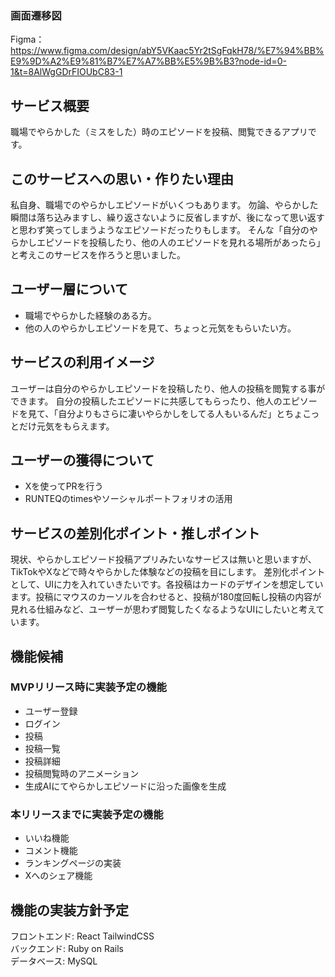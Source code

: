 ### 画面遷移図
Figma：https://www.figma.com/design/abY5VKaac5Yr2tSgFqkH78/%E7%94%BB%E9%9D%A2%E9%81%B7%E7%A7%BB%E5%9B%B3?node-id=0-1&t=8AlWgGDrFIOUbC83-1

## サービス概要
職場でやらかした（ミスをした）時のエピソードを投稿、閲覧できるアプリです。

## このサービスへの思い・作りたい理由
私自身、職場でのやらかしエピソードがいくつもあります。
勿論、やらかした瞬間は落ち込みますし、繰り返さないように反省しますが、後になって思い返すと思わず笑ってしまうようなエピソードだったりもします。
そんな「自分のやらかしエピソードを投稿したり、他の人のエピソードを見れる場所があったら」と考えこのサービスを作ろうと思いました。

## ユーザー層について
* 職場でやらかした経験のある方。
* 他の人のやらかしエピソードを見て、ちょっと元気をもらいたい方。

## サービスの利用イメージ
ユーザーは自分のやらかしエピソードを投稿したり、他人の投稿を閲覧する事ができます。
自分の投稿したエピソードに共感してもらったり、他人のエピソードを見て、「自分よりもさらに凄いやらかしをしてる人もいるんだ」とちょこっとだけ元気をもらえます。

## ユーザーの獲得について
* Xを使ってPRを行う
* RUNTEQのtimesやソーシャルポートフォリオの活用

## サービスの差別化ポイント・推しポイント
現状、やらかしエピソード投稿アプリみたいなサービスは無いと思いますが、TikTokやXなどで時々やらかした体験などの投稿を目にします。
差別化ポイントとして、UIに力を入れていきたいです。各投稿はカードのデザインを想定しています。投稿にマウスのカーソルを合わせると、投稿が180度回転し投稿の内容が見れる仕組みなど、ユーザーが思わず閲覧したくなるようなUIにしたいと考えています。

## 機能候補
### MVPリリース時に実装予定の機能
* ユーザー登録
* ログイン
* 投稿
* 投稿一覧
* 投稿詳細
* 投稿閲覧時のアニメーション
* 生成AIにてやらかしエピソードに沿った画像を生成

### 本リリースまでに実装予定の機能
* いいね機能
* コメント機能
* ランキングページの実装
* Xへのシェア機能

## 機能の実装方針予定
フロントエンド: React TailwindCSS<br> <!-- MVPリリース後にReactで実装予定 -->
バックエンド: Ruby on Rails<br>
データベース: MySQL